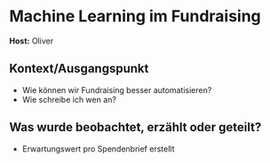 # Machine Learning im Fundraising

**Host:** Oliver

## Kontext/Ausgangspunkt

* Wie können wir Fundraising besser automatisieren?  
* Wie schreibe ich wen an?

## Was wurde beobachtet, erzählt oder geteilt?

* Erwartungswert pro Spendenbrief erstellt